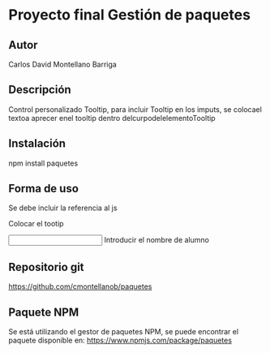 # Proyecto final Gestión de paquetes
## Autor
Carlos David Montellano Barriga
## Descripción
Control personalizado Tooltip, para incluir Tooltip en los imputs,
se colocael textoa aprecer enel tooltip dentro delcurpodelelementoTooltip
## Instalación
npm install paquetes
## Forma de uso 
Se debe incluir la referencia al js
<script type="text/javascript"
src="node_modules/paquetes/lib/index.js"></script>
Colocar el tootip 

<input id="name" aria-describedby="tp1" />
    <tooltip id="tp1">Introducir el nombre de alumno</tooltip>

## Repositorio git
https://github.com/cmontellanob/paquetes

## Paquete NPM
Se está utilizando el gestor de paquetes NPM, se puede encontrar el paquete disponible en:
https://www.npmjs.com/package/paquetes
